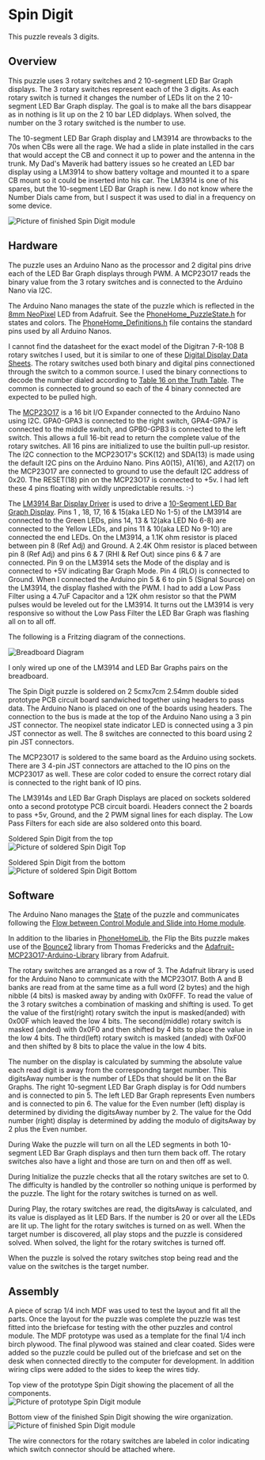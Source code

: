 # Spin Digit

This puzzle reveals 3 digits. 

## Overview

This puzzle uses 3 rotary switches and 2 10-segment LED Bar Graph displays. The 3 rotary switches represent each of the 3 digits. As each rotary switch is turned it changes the number of LEDs lit on the 2 10-segment LED Bar Graph display. The goal is to make all the bars disappear as in nothing is lit up on the 2 10 bar LED didplays.
When solved, the number on the 3 rotary switched is the number to use.

The 10-segment LED Bar Graph display and LM3914 are throwbacks to the 70s when CBs were all the rage. We had a slide in plate installed in the cars that would accept the CB and connect it up to power and the antenna in the trunk. My Dad's Maverik had battery issues so he created an LED bar display using a LM3914 to show battery voltage and mounted it to a spare CB mount so it could be inserted into his car. The LM3914 is one of his spares, but the 10-segment LED Bar Graph is new. I do not know where the Number Dials came from, but I suspect it was used to dial in a frequency on some device.

![Picture of finished Spin Digit module](../images/SpinDigit_Finished_Top.jpg)


## Hardware

The puzzle uses an Arduino Nano as the processor and 2 digital pins drive each of the LED Bar Graph displays through PWM. A MCP23O17 reads the binary value from the 3 rotary switches and is connected to the Arduino Nano via I2C.

The Arduino Nano manages the state of the puzzle which is reflected in the [8mm NeoPixel](https://www.adafruit.com/product/1734) LED from Adafruit. See the [PhoneHome_PuzzleState.h](../PhoneHomeLib/PhoneHome_PuzzleState.h) for states and colors. The [PhoneHome_Definitions.h](../PhoneHomeLib/PhoneHome_Definitions.h) file contains the standard pins used by all Arduino Nanos.

I cannot find the datasheet for the exact model of the Digitran 7-R-108 B rotary switches I used, but it is similar to one of these [Digital Display Data Sheets](https://www.digitran-switches.com/resources). The rotary switches used both binary and digital pins connectioned through the switch to a common source. I used the binary connections to decode the number dialed according to [Table 16 on the Truth Table]( https://www.digitran-switches.com/sites/digitran-switches/files/truthtables.pdf). The common is connected to ground so each of the 4 binary connected are expected to be pulled high.

The [MCP23O17](https://www.adafruit.com/product/732) is a 16 bit I/O Expander connected to the Arduino Nano using I2C. GPA0-GPA3 is connected to the right switch, GPA4-GPA7 is connected to the middle switch, and GPB0-GPB3 is connected to the left switch. This allows a full 16-bit read to return the complete value of the rotary switches. All 16 pins are initialized to use the builtin pull-up resistor. The I2C connection to the MCP23O17's SCK(12) and SDA(13) is made using the default I2C pins on the Arduino Nano. Pins A0(15), A1(16), and A2(17) on the MCP23O17 are connected to ground to use the default I2C address of 0x20. The RESET(18) pin on the MCP23O17 is connected to +5v. I had left these 4 pins floating with wildly unpredictable results. :-)

The [LM3914 Bar Display Driver](https://www.ti.com/lit/ds/symlink/lm3914.pdf?ts=1722091750682&ref_url=https%253A%252F%252Fwww.ti.com%252Fproduct%252FLM3914) is used to drive a [10-Segment LED Bar Graph Display](https://www.amazon.com/dp/B07BJ8ZGP7). Pins 1 , 18, 17, 16 & 15(aka LED No 1-5) of the LM3914 are connected to the Green LEDs, pins 14, 13 & 12(aka LED No 6-8) are connected to the Yellow LEDs, and pins 11 & 10(aka LED No 9-10) are connected the end LEDs.
On the LM3914, a 1.1K ohm resistor is placed between pin 8 (Ref Adj) and Ground. A 2.4K Ohm resistor is placed between pin 8 (Ref Adj) and pins 6 & 7 (RHI & Ref Out) since pins 6 & 7 are connected. Pin 9 on the LM3914 sets the Mode of the display and is connected to +5V indicating Bar Graph Mode. Pin 4 (RLO) is connected to Ground.
When I connected the Arduino pin 5 & 6 to pin 5 (Signal Source) on the LM3914, the display flashed with the PWM. I had to add a Low Pass Filter using a 4.7uF Capacitor and a 12K ohm resistor so that the PWM pulses would be leveled out for the LM3914. It turns out the LM3914 is very responsive so without the Low Pass Filter the LED Bar Graph was flashing all on to all off.

The following is a Fritzing diagram of the connections.

![Breadboard Diagram](../images/SpinDigit_Breadboard_Diagram.jpg)

I only wired up one of the LM3914 and LED Bar Graphs pairs on the breadboard.

The Spin Digit puzzle is soldered on 2 5cmx7cm 2.54mm double sided prototype PCB circuit board sandwiched together using headers to pass data. The Arduino Nano is placed on one of the boards using headers. The connection to the bus is made at the top of the Arduino Nano using a 3 pin JST connector. The neopixel state indicator LED is connected using a 3 pin JST connector as well. The 8 switches are connected to this board using 2 pin JST connectors.

The MCP23O17 is soldered to the same board as the Arduino using sockets. There are 3 4-pin JST connectors are attached to the IO pins on the MCP23017 as well. These are color coded to ensure the correct rotary dial is connected to the right bank of IO pins.

The LM3914s and LED Bar Graph Displays are placed on sockets soldered onto a second prototype PCB circuit boardi. Headers connect the 2 boards to pass +5v, Ground, and the 2 PWM signal lines for each display. The Low Pass Filters for each side are also soldered onto this board.

Soldered Spin Digit from the top<br>
![Picture of soldered Spin Digit Top](../images/SpinDigit_Soldered_Top.jpg)

Soldered Spin Digit from the bottom<br>
![Picture of soldered Spin Digit Bottom](../images/SpinDigit_Soldered_Bottom.jpg)


## Software

The Arduino Nano manages the [State](../PhoneHomeLib/README.md#state-diagram) of the puzzle and communicates following the [Flow between Control Module and Slide into Home module](../PhoneHomeLib/README.md#sequence-diagram).

In addition to the libaries in [PhoneHomeLib](../PhoneHomeLib), the Flip the Bits puzzle makes use of the [Bounce2](https://github.com/thomasfredericks/Bounce2) library from Thomas Fredericks and the [Adafruit-MCP23O17-Arduino-Library](https://github.com/adafruit/Adafruit-MCP23017-Arduino-Library) library from Adafruit.

The rotary switches are arranged as a row of 3. The Adafruit library is used for the Arduino Nano to communicate with the MCP23O17. Both A and B banks are read from at the same time as a full word (2 bytes) and the high nibble (4 bits) is masked away by anding with 0x0FFF. To read the value of the 3 rotary switches a combination of masking and shifting is used. To get the value of the first(right) rotary switch the input is masked(anded) with 0x00F which leaved the low 4 bits. The second(middle) rotary switch is masked (anded) with 0x0F0 and then shifted by 4 bits to place the value in the low 4 bits. The third(left) rotary switch is masked (anded) with 0xF00 and then shifted by 8 bits to place the value in the low 4 bits.

The number on the display is calculated by summing the absolute value each read digit is away from the correspondng target number. This digitsAway number is the number of LEDs that should be lit on the Bar Graphs. The right 10-segment LED Bar Graph display is for Odd numbers and is connected to pin 5. The left LED Bar Graph represents Even numbers and is connected to pin 6. The value for the Even number (left) display is determined by dividing the digitsAway number by 2. The value for the Odd number (right) display is determined by adding the modulo of digitsAway by 2 plus the Even number.

During Wake the puzzle will turn on all the LED segments in both 10-segment LED Bar Graph displays and then turn them back off. The rotary switches also have a light and those are turn on and then off as well.

During Initialize the puzzle checks that all the rotary switches are set to 0. The difficulty is handled by the controller so nothing unique is performed by the puzzle. The light for the rotary switches is turned on as well.

During Play, the rotary switches are read, the digitsAway is calculated, and its value is displayed as lit LED Bars. If the number is 20 or over all the LEDs are lit up. The light for the rotary switches is turned on as well.
When the target number is discovered, all play stops and the puzzle is considered solved. When solved, the light for the rotary switches is turned off.

When the puzzle is solved the rotary switches stop being read and the value on the switches is the target number.


## Assembly

A piece of scrap 1/4 inch MDF was used to test the layout and fit all the parts. Once the layout for the puzzle was complete the puzzle was test fitted into the briefcase for testing with the other puzzles and control module. The MDF prototype was used as a template for the final 1/4 inch birch plywood. The final plywood was stained and clear coated.  Sides were added so the puzzle could be pulled out of the briefcase and set on the desk when connected directly to the computer for development. In addition wiring clips were added to the sides to keep the wires tidy.

Top view of the prototype Spin Digit showing the placement of all the components.<br>
![Picture of prototype Spin Digit module](../images/SpinDigit_Prototype_Top.jpg)

Bottom view of the finished Spin Digit showing the wire organization.<br>
![Picture of finished Spin Digit module](../images/SpinDigit_Finished_Bottom.jpg)

The wire connectors for the rotary switches are labeled in color indicating which switch connector should be attached where.
